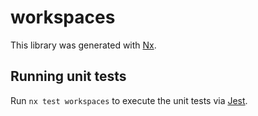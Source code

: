 # workspaces

This library was generated with [Nx](https://nx.dev).

## Running unit tests

Run `nx test workspaces` to execute the unit tests via [Jest](https://jestjs.io).
